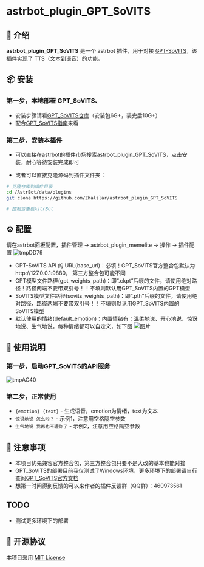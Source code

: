 # astrbot_plugin_GPT_SoVITS

## 🐔 介绍

**astrbot_plugin_GPT_SoVITS** 是一个 astrbot 插件，用于对接 [GPT-SoVITS](https://github.com/RVC-Boss/GPT-SoVITS)，该插件实现了 TTS（文本到语音）的功能。


## 📦 安装

### 第一步，本地部署 GPT_SoVITS、
- 安装步骤请看[GPT_SoVITS仓库](https://github.com/RVC-Boss/GPT-SoVITS)（安装包6G+，装完后10G+）
- 配合[GPT_SoVITS指南](https://www.yuque.com/baicaigongchang1145haoyuangong/ib3g1e)来看


### 第二步，安装本插件
- 可以直接在astrbot的插件市场搜索astrbot_plugin_GPT_SoVITS，点击安装，耐心等待安装完成即可  

- 或者可以直接克隆源码到插件文件夹：
```bash
# 克隆仓库到插件目录
cd /AstrBot/data/plugins
git clone https://github.com/Zhalslar/astrbot_plugin_GPT_SoVITS 

# 控制台重启AstrBot
```




## ⚙️ 配置
 
请在astrbot面板配置，插件管理 -> astrbot_plugin_memelite -> 操作 -> 插件配置
![tmpDD79](https://github.com/user-attachments/assets/4155ee85-c308-4775-89a8-615fd3d0c5d0)
- GPT-SoVITS API 的 URL(base_url)：必填！GPT_SoVITS官方整合包默认为http://127.0.0.1:9880， 第三方整合包可能不同
- GPT模型文件路径(gpt_weights_path)：即“.ckpt”后缀的文件，请使用绝对路径！路径两端不要带双引号！！不填则默认用GPT_SoVITS内置的GPT模型
- SoVITS模型文件路径(sovits_weights_path)：即“.pth”后缀的文件，请使用绝对路径，路径两端不要带双引号！！不填则默认用GPT_SoVITS内置的SoVITS模型
- 默认使用的情绪(default_emotion)：内置情绪有：温柔地说、开心地说、惊讶地说、生气地说，每种情绪都可以自定义，如下图
![图片](https://github.com/user-attachments/assets/475aecd6-1b20-47da-9f3a-6b18fda35f3d)


## 🐔 使用说明
### 第一步，启动GPT_SoVITS的API服务
![tmpAC40](https://github.com/user-attachments/assets/d07f59a0-7a97-478b-99b0-2ef3d207be3f)


### 第二步，正常使用
- `{emotion} {text}` - 生成语音，emotion为情绪，text为文本
- `惊讶地说 怎么啦？` - 示例1，注意用空格隔空参数
- `生气地说 我再也不理你了` - 示例2，注意用空格隔空参数

## 📌 注意事项
- 本项目优先兼容官方整合包，第三方整合包只要不是大改的基本也能对接
- GPT_SoVITS的部署目前我仅测试了Windows环境，更多环境下的部署请自行查阅[GPT_SoVITS官方文档](https://github.com/RVC-Boss/GPT-SoVITS/blob/main/docs/cn/README.md)
- 想第一时间得到反馈的可以来作者的插件反馈群（QQ群）：460973561

## TODO
- 测试更多环境下的部署

## 📜 开源协议
本项目采用 [MIT License](LICENSE)




